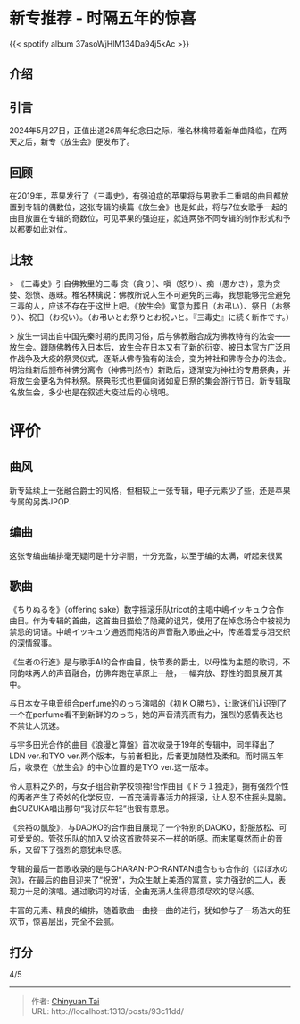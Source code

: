 # 新专推荐 - 时隔五年的惊喜

{{&lt; spotify album 37asoWjHlM134Da94j5kAc &gt;}}

## 介绍

## 引言

2024年5月27日，正值出道26周年纪念日之际，稚名林檎带着新单曲降临，在两天之后，新专《放生会》便发布了。

## 回顾

在2019年，苹果发行了《三毒史》，有强迫症的苹果将与男歌手二重唱的曲目都放置到专辑的偶数位，这张专辑的续篇《放生会》也是如此，将与7位女歌手一起的曲目放置在专辑的奇数位，可见苹果的强迫症，就连两张不同专辑的制作形式和予以都要如此对仗。

## 比较

&gt; 《三毒史》引自佛教里的三毒 贪（貪り）、嗔（怒り）、痴（愚かさ），意为贪婪、怨愤、愚昧。椎名林檎说：佛教所说人生不可避免的三毒，我想能够完全避免三毒的人，应该不存在于这世上吧。《放生会》寓意为葬日（お弔い）、祭日（お祭り）、祝日（お祝い）。（お弔いとお祭りとお祝いと。『三毒史』に続く新作です。）

&gt; 放生一词出自中国先秦时期的民间习俗，后与佛教融合成为佛教特有的法会——放生会。跟随佛教传入日本后，放生会在日本又有了新的衍变。被日本官方广泛用作战争及大疫的祭灵仪式，逐渐从佛寺独有的法会，变为神社和佛寺合办的法会。明治维新后颁布神佛分离令（神佛判然令）新政后，逐渐变为神社的专用祭典，并将放生会更名为仲秋祭。祭典形式也更偏向诸如夏日祭的集会游行节日。新专辑取名放生会，多少也是在叙述大疫过后的心境吧。

# 评价

## 曲风

新专延续上一张融合爵士的风格，但相较上一张专辑，电子元素少了些，还是苹果专属的另类JPOP.

## 编曲

这张专编曲编排毫无疑问是十分华丽，十分充盈，以至于编的太满，听起来很累

## 歌曲

《ちりぬるを》（offering sake）数字摇滚乐队tricot的主唱中嶋イッキュウ合作曲目。作为专辑的首曲，这首曲目描绘了隐藏的诅咒，使用了在悼念场合中被视为禁忌的词语。中嶋イッキュウ通透而纯洁的声音融入歌曲之中，传递着爱与泪交织的深情叙事。

《生者の行進》是与歌手AI的合作曲目，快节奏的爵士，以母性为主题的歌词，不同韵味两人的声音融合，仿佛奔跑在草原上一般，一幅奔放、野性的图景展开其中。

与日本女子电音组合perfume的のっち演唱的《初ＫＯ勝ち》，让歌迷们认识到了一个在perfume看不到新鲜的のっち，她的声音清亮而有力，强烈的感情表达也不禁让人沉迷。

与宇多田光合作的曲目《浪漫と算盤》首次收录于19年的专辑中，同年释出了LDN ver.和TYO ver.两个版本，与前者相比，后者更加随性及柔和。而时隔五年后，收录在《放生会》的中心位置的是TYO ver.这一版本。

令人意料之外的，与女子组合新学校领袖!合作曲目《ドラ１独走》，拥有强烈个性的两者产生了奇妙的化学反应，一首充满青春活力的摇滚，让人忍不住摇头晃脑。由SUZUKA唱出那句“我讨厌年轻”也很有意思。

《余裕の凱旋》，与DAOKO的合作曲目展现了一个特别的DAOKO，舒服放松、可可爱爱的。管弦乐队的加入又给这首歌带来不一样的听感。而末尾戛然而止的音乐，又留下了强烈的意犹未尽感。

专辑的最后一首歌收录的是与CHARAN-PO-RANTAN组合もも合作的《ほぼ水の泡》，在最后的曲目迎来了“祝贺”，为众生献上美酒的寓意，实力强劲的二人，表现力十足的演唱。通过歌词的对话，全曲充满人生得意须尽欢的尽兴感。

丰富的元素、精良的编排，随着歌曲一曲接一曲的进行，犹如参与了一场浩大的狂欢节，惊喜层出，完全不会腻。

## 打分

4/5


---

> 作者: [Chinyuan Tai](https://www.knlde.top)  
> URL: http://localhost:1313/posts/93c11dd/  

